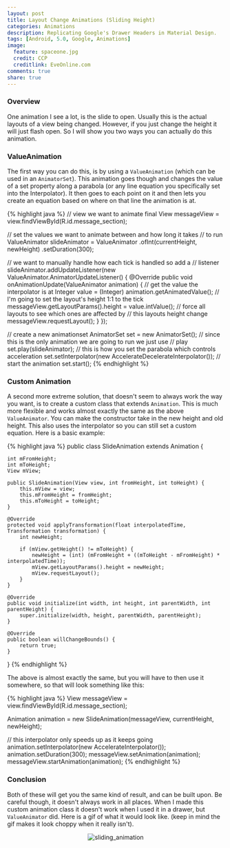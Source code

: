 ```yaml
---
layout: post
title: Layout Change Animations (Sliding Height)
categories: Animations
description: Replicating Google's Drawer Headers in Material Design.
tags: [Android, 5.0, Google, Animations]
image:
  feature: spaceone.jpg
  credit: CCP
  creditlink: EveOnline.com
comments: true
share: true
---
```


### Overview

One animation I see a lot, is the slide to open. Usually this is the actual layouts of a view being changed. However, if you just change the height it will just flash open. So I will show you two ways you can actually do this animation.

### ValueAnimation

The first way you can do this, is by using a `ValueAnimation` (which can be used in an `AnimatorSet`). This animation goes though and changes the value of a set property along a parabola (or any line equation you specifically set into the Interpolator). It then goes to each point on it and then lets you create an equation based on where on that line the animation is at.

{% highlight java %}
// view we want to animate
final View messageView = view.findViewById(R.id.message_section);

// set the values we want to animate between and how long it takes
// to run
ValueAnimator slideAnimator = ValueAnimator
        .ofInt(currentHeight, newHeight)
        .setDuration(300);


// we want to manually handle how each tick is handled so add a
// listener
slideAnimator.addUpdateListener(new ValueAnimator.AnimatorUpdateListener() {
    @Override
    public void onAnimationUpdate(ValueAnimator animation) {
        // get the value the interpolator is at
        Integer value = (Integer) animation.getAnimatedValue();
        // I'm going to set the layout's height 1:1 to the tick
        messageView.getLayoutParams().height = value.intValue();
        // force all layouts to see which ones are affected by
        // this layouts height change
        messageView.requestLayout();
    }
});

// create a new animationset
AnimatorSet set = new AnimatorSet();
// since this is the only animation we are going to run we just use
// play
set.play(slideAnimator);
// this is how you set the parabola which controls acceleration
set.setInterpolator(new AccelerateDecelerateInterpolator());
// start the animation
set.start();
{% endhighlight %}

### Custom Animation

A second more extreme solution, that doesn't seem to always work the way you want, is to create a custom class that extends `Animation`. This is much more flexible and works almost exactly the same as the above `ValueAnimator`. You can make the constructor take in the new height and old height. This also uses the interpolator so you can still set a custom equation. Here is a basic example:

{% highlight java %}
public class SlideAnimation extends Animation {

    int mFromHeight;
    int mToHeight;
    View mView;

    public SlideAnimation(View view, int fromHeight, int toHeight) {
        this.mView = view;
        this.mFromHeight = fromHeight;
        this.mToHeight = toHeight;
    }

    @Override
    protected void applyTransformation(float interpolatedTime, Transformation transformation) {
        int newHeight;

        if (mView.getHeight() != mToHeight) {
            newHeight = (int) (mFromHeight + ((mToHeight - mFromHeight) * interpolatedTime));
            mView.getLayoutParams().height = newHeight;
            mView.requestLayout();
        }
    }

    @Override
    public void initialize(int width, int height, int parentWidth, int parentHeight) {
        super.initialize(width, height, parentWidth, parentHeight);
    }

    @Override
    public boolean willChangeBounds() {
        return true;
    }
}
{% endhighlight %}

The above is almost exactly the same, but you will have to then use it somewhere, so that will look something like this:

{% highlight java %}
View messageView = view.findViewById(R.id.message_section);

Animation animation = new SlideAnimation(messageView, currentHeight, newHeight);

// this interpolator only speeds up as it keeps going
animation.setInterpolator(new AccelerateInterpolator());
animation.setDuration(300);
messageView.setAnimation(animation);
messageView.startAnimation(animation);
{% endhighlight %}

### Conclusion

Both of these will get you the same kind of result, and can be built upon. Be careful though, it doesn't always work in all places. When I made this custom animation class it doesn't work when I used it in a drawer, but `ValueAnimator` did. Here is a gif of what it would look like. (keep in mind the gif makes it look choppy when it really isn't).

<p align="center">
  <img src="{{ site.url }}/assets/sliding_animation.gif" alt="sliding_animation"/>
</p>
